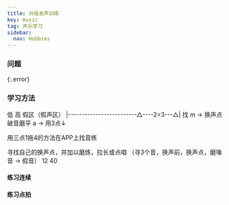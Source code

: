 ```yaml
---
title: 升级发声训练
key: music
tag: 声乐学习
sidebar:
  nav: Hobbies
---
```


### 问题

{:.error}

<!--more-->

### 学习方法

低                       高       假区（假声区）
|-------------------------△----2=3---△|
找 m →                  换声点     破音磨平
   a →
用3点↓   

用三点1拖4的方法在APP上找音练

寻找自己的换声点，并加以磨炼，拉长或点唱 （寻3个音，换声前，换声点，磨嗓音 → 假音）
                           12    40

#### 练习连续

#### 练习点拍

